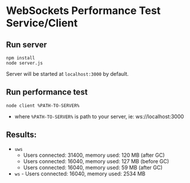 # WebSockets Performance Test Service/Client

## Run server

```
npm install
node server.js
```

Server will be started at `localhost:3000` by default.

## Run performance test

```
node client %PATH-TO-SERVER%
```

- where `%PATH-TO-SERVER%` is path to your server, ie: ws://localhost:3000

## Results:

* `uws`
  * Users connected: 31400, memory used: 120 MB (after GC)
  * Users connected: 16040, memory used: 127 MB (before GC)
  * Users connected: 16040, memory used: 59 MB (after GC)
* `ws` - Users connected: 16040, memory used: 2534 MB